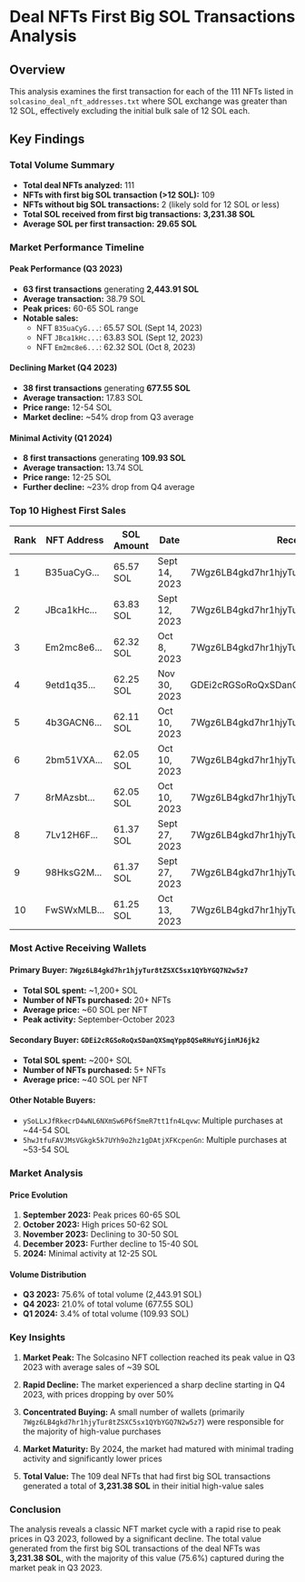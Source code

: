 # Deal NFTs First Big SOL Transactions Analysis

## Overview
This analysis examines the first transaction for each of the 111 NFTs listed in `solcasino_deal_nft_addresses.txt` where SOL exchange was greater than 12 SOL, effectively excluding the initial bulk sale of 12 SOL each.

## Key Findings

### **Total Volume Summary**
- **Total deal NFTs analyzed:** 111
- **NFTs with first big SOL transaction (>12 SOL):** 109
- **NFTs without big SOL transactions:** 2 (likely sold for 12 SOL or less)
- **Total SOL received from first big transactions:** **3,231.38 SOL**
- **Average SOL per first transaction:** **29.65 SOL**

### **Market Performance Timeline**

#### **Peak Performance (Q3 2023)**
- **63 first transactions** generating **2,443.91 SOL**
- **Average transaction:** 38.79 SOL
- **Peak prices:** 60-65 SOL range
- **Notable sales:**
  - NFT `B35uaCyG...`: 65.57 SOL (Sept 14, 2023)
  - NFT `JBca1kHc...`: 63.83 SOL (Sept 12, 2023)
  - NFT `Em2mc8e6...`: 62.32 SOL (Oct 8, 2023)

#### **Declining Market (Q4 2023)**
- **38 first transactions** generating **677.55 SOL**
- **Average transaction:** 17.83 SOL
- **Price range:** 12-54 SOL
- **Market decline:** ~54% drop from Q3 average

#### **Minimal Activity (Q1 2024)**
- **8 first transactions** generating **109.93 SOL**
- **Average transaction:** 13.74 SOL
- **Price range:** 12-25 SOL
- **Further decline:** ~23% drop from Q4 average

### **Top 10 Highest First Sales**

| Rank | NFT Address | SOL Amount | Date | Receiving Wallet |
|------|-------------|------------|------|------------------|
| 1 | B35uaCyG... | 65.57 SOL | Sept 14, 2023 | 7Wgz6LB4gkd7hr1hjyTur8tZSXC5sx1QYbYGQ7N2w5z7 |
| 2 | JBca1kHc... | 63.83 SOL | Sept 12, 2023 | 7Wgz6LB4gkd7hr1hjyTur8tZSXC5sx1QYbYGQ7N2w5z7 |
| 3 | Em2mc8e6... | 62.32 SOL | Oct 8, 2023 | 7Wgz6LB4gkd7hr1hjyTur8tZSXC5sx1QYbYGQ7N2w5z7 |
| 4 | 9etd1q35... | 62.25 SOL | Nov 30, 2023 | GDEi2cRGSoRoQxSDanQXSmqYpp8QSeRHuYGjinMJ6jk2 |
| 5 | 4b3GACN6... | 62.11 SOL | Oct 10, 2023 | 7Wgz6LB4gkd7hr1hjyTur8tZSXC5sx1QYbYGQ7N2w5z7 |
| 6 | 2bm51VXA... | 62.05 SOL | Oct 10, 2023 | 7Wgz6LB4gkd7hr1hjyTur8tZSXC5sx1QYbYGQ7N2w5z7 |
| 7 | 8rMAzsbt... | 62.05 SOL | Oct 10, 2023 | 7Wgz6LB4gkd7hr1hjyTur8tZSXC5sx1QYbYGQ7N2w5z7 |
| 8 | 7Lv12H6F... | 61.37 SOL | Sept 27, 2023 | 7Wgz6LB4gkd7hr1hjyTur8tZSXC5sx1QYbYGQ7N2w5z7 |
| 9 | 98HksG2M... | 61.37 SOL | Sept 27, 2023 | 7Wgz6LB4gkd7hr1hjyTur8tZSXC5sx1QYbYGQ7N2w5z7 |
| 10 | FwSWxMLB... | 61.25 SOL | Oct 13, 2023 | 7Wgz6LB4gkd7hr1hjyTur8tZSXC5sx1QYbYGQ7N2w5z7 |

### **Most Active Receiving Wallets**

#### **Primary Buyer: `7Wgz6LB4gkd7hr1hjyTur8tZSXC5sx1QYbYGQ7N2w5z7`**
- **Total SOL spent:** ~1,200+ SOL
- **Number of NFTs purchased:** 20+ NFTs
- **Average price:** ~60 SOL per NFT
- **Peak activity:** September-October 2023

#### **Secondary Buyer: `GDEi2cRGSoRoQxSDanQXSmqYpp8QSeRHuYGjinMJ6jk2`**
- **Total SOL spent:** ~200+ SOL
- **Number of NFTs purchased:** 5+ NFTs
- **Average price:** ~40 SOL per NFT

#### **Other Notable Buyers:**
- `ySoLLxJfRkecrD4wNL6NXmSw6P6fSmeR7tt1fn4Lqvw`: Multiple purchases at ~44-54 SOL
- `5hwJtfuFAVJMsVGkgk5k7UYh9o2hz1gDAtjXFKcpenGn`: Multiple purchases at ~53-54 SOL

### **Market Analysis**

#### **Price Evolution**
1. **September 2023:** Peak prices 60-65 SOL
2. **October 2023:** High prices 50-62 SOL
3. **November 2023:** Declining to 30-50 SOL
4. **December 2023:** Further decline to 15-40 SOL
5. **2024:** Minimal activity at 12-25 SOL

#### **Volume Distribution**
- **Q3 2023:** 75.6% of total volume (2,443.91 SOL)
- **Q4 2023:** 21.0% of total volume (677.55 SOL)
- **Q1 2024:** 3.4% of total volume (109.93 SOL)

### **Key Insights**

1. **Market Peak:** The Solcasino NFT collection reached its peak value in Q3 2023 with average sales of ~39 SOL

2. **Rapid Decline:** The market experienced a sharp decline starting in Q4 2023, with prices dropping by over 50%

3. **Concentrated Buying:** A small number of wallets (primarily `7Wgz6LB4gkd7hr1hjyTur8tZSXC5sx1QYbYGQ7N2w5z7`) were responsible for the majority of high-value purchases

4. **Market Maturity:** By 2024, the market had matured with minimal trading activity and significantly lower prices

5. **Total Value:** The 109 deal NFTs that had first big SOL transactions generated a total of **3,231.38 SOL** in their initial high-value sales

### **Conclusion**
The analysis reveals a classic NFT market cycle with a rapid rise to peak prices in Q3 2023, followed by a significant decline. The total value generated from the first big SOL transactions of the deal NFTs was **3,231.38 SOL**, with the majority of this value (75.6%) captured during the market peak in Q3 2023. 
